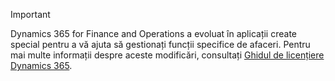 > [!IMPORTANT]
> Dynamics 365 for Finance and Operations a evoluat în aplicații create special pentru a vă ajuta să gestionați funcții specifice de afaceri. Pentru mai multe informații despre aceste modificări, consultați [Ghidul de licențiere Dynamics 365](https://mbs.microsoft.com/Files/public/365/Dynamics365LicensingGuide.pdf).
 
